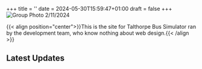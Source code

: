 +++
title = ''
date = 2024-05-30T15:59:47+01:00
draft = false
+++
![Group Photo 2/11/2024](/images/landing-photo-scaled.webp)

{{< align position="center">}}This is the site for Talthorpe Bus Simulator ran by the development team, who know nothing about web design.{{< /align >}}

## Latest Updates

